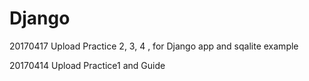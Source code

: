 # Django

20170417 Upload Practice 2, 3, 4 , for Django app and sqalite example

20170414 Upload  Practice1 and Guide
